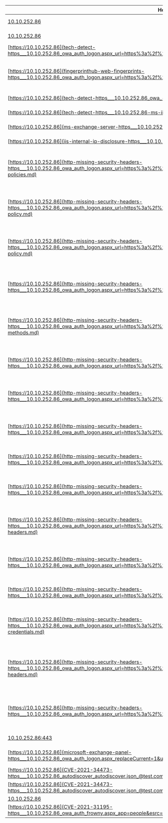 |Hostname/IP|Finding|Severity|
|-|-|-|
|[10.10.252.86](self-signed-ssl-10.10.252.86_443.md)|self-signed-ssl |low|
|[10.10.252.86](ssl-dns-names-10.10.252.86_443.md)|ssl-dns-names |info|
|[https://10.10.252.86](tech-detect-https___10.10.252.86_owa_auth_logon.aspx_url=https%3a%2f%2f10.10.252.86%2fowa%2f&reason=0-ms-iis.md)|tech-detect ms-iis|info|
|[https://10.10.252.86](fingerprinthub-web-fingerprints-https___10.10.252.86_owa_auth_logon.aspx_url=https%3a%2f%2f10.10.252.86%2fowa%2f&reason=0-microsoft-exchange.md)|fingerprinthub-web-fingerprints microsoft-exchange|info|
|[https://10.10.252.86](tech-detect-https___10.10.252.86_owa_-ms-iis.md)|tech-detect ms-iis|info|
|[https://10.10.252.86](tech-detect-https___10.10.252.86-ms-iis.md)|tech-detect ms-iis|info|
|[https://10.10.252.86](ms-exchange-server-https___10.10.252.86_owa_auth_logon.aspx.md)|ms-exchange-server |info|
|[https://10.10.252.86](iis-internal-ip-disclosure-https___10.10.252.86.md)|iis-internal-ip-disclosure |info|
|[https://10.10.252.86](http-missing-security-headers-https___10.10.252.86_owa_auth_logon.aspx_url=https%3a%2f%2f10.10.252.86%2fowa%2f&reason=0-x-permitted-cross-domain-policies.md)|http-missing-security-headers x-permitted-cross-domain-policies|info|
|[https://10.10.252.86](http-missing-security-headers-https___10.10.252.86_owa_auth_logon.aspx_url=https%3a%2f%2f10.10.252.86%2fowa%2f&reason=0-cross-origin-embedder-policy.md)|http-missing-security-headers cross-origin-embedder-policy|info|
|[https://10.10.252.86](http-missing-security-headers-https___10.10.252.86_owa_auth_logon.aspx_url=https%3a%2f%2f10.10.252.86%2fowa%2f&reason=0-cross-origin-resource-policy.md)|http-missing-security-headers cross-origin-resource-policy|info|
|[https://10.10.252.86](http-missing-security-headers-https___10.10.252.86_owa_auth_logon.aspx_url=https%3a%2f%2f10.10.252.86%2fowa%2f&reason=0-access-control-allow-origin.md)|http-missing-security-headers access-control-allow-origin|info|
|[https://10.10.252.86](http-missing-security-headers-https___10.10.252.86_owa_auth_logon.aspx_url=https%3a%2f%2f10.10.252.86%2fowa%2f&reason=0-access-control-allow-methods.md)|http-missing-security-headers access-control-allow-methods|info|
|[https://10.10.252.86](http-missing-security-headers-https___10.10.252.86_owa_auth_logon.aspx_url=https%3a%2f%2f10.10.252.86%2fowa%2f&reason=0-content-security-policy.md)|http-missing-security-headers content-security-policy|info|
|[https://10.10.252.86](http-missing-security-headers-https___10.10.252.86_owa_auth_logon.aspx_url=https%3a%2f%2f10.10.252.86%2fowa%2f&reason=0-strict-transport-security.md)|http-missing-security-headers strict-transport-security|info|
|[https://10.10.252.86](http-missing-security-headers-https___10.10.252.86_owa_auth_logon.aspx_url=https%3a%2f%2f10.10.252.86%2fowa%2f&reason=0-x-content-type-options.md)|http-missing-security-headers x-content-type-options|info|
|[https://10.10.252.86](http-missing-security-headers-https___10.10.252.86_owa_auth_logon.aspx_url=https%3a%2f%2f10.10.252.86%2fowa%2f&reason=0-referrer-policy.md)|http-missing-security-headers referrer-policy|info|
|[https://10.10.252.86](http-missing-security-headers-https___10.10.252.86_owa_auth_logon.aspx_url=https%3a%2f%2f10.10.252.86%2fowa%2f&reason=0-cross-origin-opener-policy.md)|http-missing-security-headers cross-origin-opener-policy|info|
|[https://10.10.252.86](http-missing-security-headers-https___10.10.252.86_owa_auth_logon.aspx_url=https%3a%2f%2f10.10.252.86%2fowa%2f&reason=0-access-control-allow-headers.md)|http-missing-security-headers access-control-allow-headers|info|
|[https://10.10.252.86](http-missing-security-headers-https___10.10.252.86_owa_auth_logon.aspx_url=https%3a%2f%2f10.10.252.86%2fowa%2f&reason=0-permissions-policy.md)|http-missing-security-headers permissions-policy|info|
|[https://10.10.252.86](http-missing-security-headers-https___10.10.252.86_owa_auth_logon.aspx_url=https%3a%2f%2f10.10.252.86%2fowa%2f&reason=0-clear-site-data.md)|http-missing-security-headers clear-site-data|info|
|[https://10.10.252.86](http-missing-security-headers-https___10.10.252.86_owa_auth_logon.aspx_url=https%3a%2f%2f10.10.252.86%2fowa%2f&reason=0-access-control-allow-credentials.md)|http-missing-security-headers access-control-allow-credentials|info|
|[https://10.10.252.86](http-missing-security-headers-https___10.10.252.86_owa_auth_logon.aspx_url=https%3a%2f%2f10.10.252.86%2fowa%2f&reason=0-access-control-expose-headers.md)|http-missing-security-headers access-control-expose-headers|info|
|[https://10.10.252.86](http-missing-security-headers-https___10.10.252.86_owa_auth_logon.aspx_url=https%3a%2f%2f10.10.252.86%2fowa%2f&reason=0-access-control-max-age.md)|http-missing-security-headers access-control-max-age|info|
|[10.10.252.86:443](rdp-detect-10.10.252.86_3389-win2016.md)|rdp-detect win2016|info|
|[https://10.10.252.86](microsoft-exchange-panel-https___10.10.252.86_owa_auth_logon.aspx_replaceCurrent=1&url=https___10.10.252.86_ecp.md)|microsoft-exchange-panel |info|
|[https://10.10.252.86](CVE-2021-34473-https___10.10.252.86_autodiscover_autodiscover.json_@test.com_owa__&Email=autodiscover_autodiscover.json%3F@test.com.md)|CVE-2021-34473 |critical|
|[https://10.10.252.86](CVE-2021-34473-https___10.10.252.86_autodiscover_autodiscover.json_@test.com_mapi_nspi__&Email=autodiscover_autodiscover.json%3F@test.com.md)|CVE-2021-34473 |critical|
|[10.10.252.86](tls-version-10.10.252.86_443.md)|tls-version |info|
|[https://10.10.252.86](CVE-2021-31195-https___10.10.252.86_owa_auth_frowny.aspx_app=people&esrc=MasterPage&et=ServerError&refurl=}}}alert(document.domain)__&te=\.md)|CVE-2021-31195 |high|
